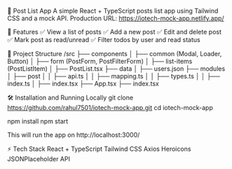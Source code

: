 💬 Post List App
A simple React + TypeScript posts list app using Tailwind CSS and a mock API.
Production URL: https://iotech-mock-app.netlify.app/

🚀 Features
✅ View a list of posts
✅ Add a new post
✅ Edit and delete post
✅ Mark post as read/unread
✅ Filter todos by user and read status

📂 Project Structure
/src
  ├── components
  │   ├── common (Modal, Loader, Button)
  │   ├── form (PostForm, PostFilterForm)
  │   ├── list-items (PostListItem)
  │   ├── PostList.tsx
  ├── data
  │   ├── users.json
  ├── modules
  │   ├── post
  │   │   ├── api.ts
  │   │   ├── mapping.ts
  │   │   ├── types.ts
  │   │   ├── index.ts
  │   ├── index.tsx
  ├── App.tsx
  ├── index.tsx

  🛠️ Installation and Running Locally
  git clone https://github.com/rahul7501/iotech-mock-app.git
  cd iotech-mock-app

  npm install
  npm start

  This will run the app on http://localhost:3000/

  ⚡ Tech Stack
  React + TypeScript
  Tailwind CSS
  Axios
  Heroicons
  JSONPlaceholder API

  


